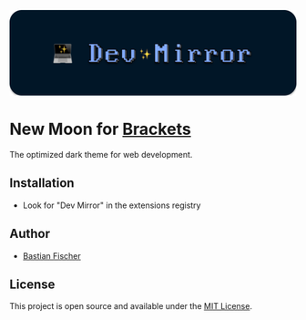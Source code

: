 ![Logo](../images/dev-mirror.svg)

# New Moon for [Brackets](https://brackets.io)

The optimized dark theme for web development.


## Installation

- Look for "Dev Mirror" in the extensions registry

## Author

- [Bastian Fischer](https://www.bastian-fischer,dev)

## License

This project is open source and available under the [MIT License](LICENSE).

